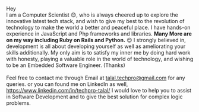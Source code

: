 Hey <br>
 I am a Computer Scientist 😊, who is always cheered up to explore the innovative latest tech stack, and wish to give my best to the revolution of technology to make the world a better and peaceful place.
I have hands-on experience in JavaScript and Php frameworks and libraries. <strong> Many More are on my way including Ruby on Rails and Python.</strong> 😉
I strongly believed in, development is all about developing yourself as well as ameliorating your skills additionally.
My only aim is to satisfy my inner me by doing hard work with honesty, playing a valuable role in the world of technology, and wishing to be an Embedded Software Engineer. (Thanks)
<br><br>
Feel free to contact me through Email at talal.techpro@gmail.com for any queries.
or you can found me on LinkedIn as well, 
https://www.linkedin.com/in/techpro-talal/ 
I would love to help you to assist in Software Development and to give the best solution for complex logic problems.
